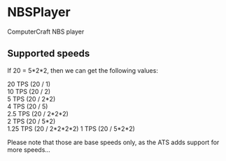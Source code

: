 NBSPlayer
=========

ComputerCraft NBS player

Supported speeds
----------------
If 20 = 5\*2\*2, then we can get the following values:

20 TPS (20 / 1)  
10 TPS (20 / 2)  
5 TPS (20 / 2\*2)  
4 TPS (20 / 5)  
2.5 TPS (20 / 2\*2\*2)  
2 TPS (20 / 5\*2)  
1.25 TPS (20 / 2\*2\*2\*2)
1 TPS (20 / 5\*2\*2)

Please note that those are base speeds only, as the ATS adds support for more speeds...
